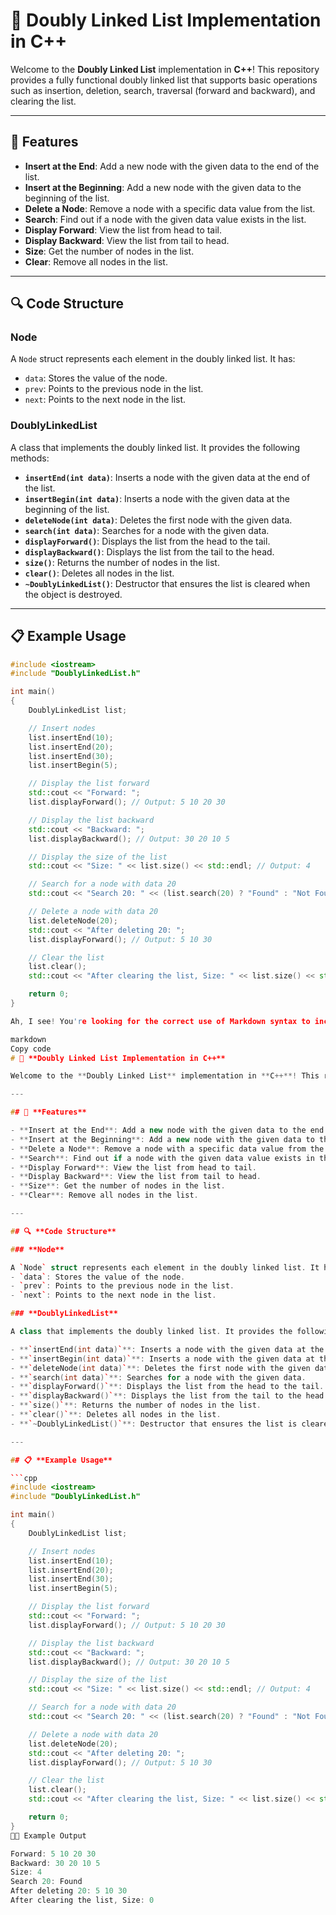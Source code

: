 # 🎉 **Doubly Linked List Implementation in C++**

Welcome to the **Doubly Linked List** implementation in **C++**! This repository provides a fully functional doubly linked list that supports basic operations such as insertion, deletion, search, traversal (forward and backward), and clearing the list.

---

## 🌟 **Features**

- **Insert at the End**: Add a new node with the given data to the end of the list.
- **Insert at the Beginning**: Add a new node with the given data to the beginning of the list.
- **Delete a Node**: Remove a node with a specific data value from the list.
- **Search**: Find out if a node with the given data value exists in the list.
- **Display Forward**: View the list from head to tail.
- **Display Backward**: View the list from tail to head.
- **Size**: Get the number of nodes in the list.
- **Clear**: Remove all nodes in the list.

---

## 🔍 **Code Structure**

### **Node**

A `Node` struct represents each element in the doubly linked list. It has:
- `data`: Stores the value of the node.
- `prev`: Points to the previous node in the list.
- `next`: Points to the next node in the list.

### **DoublyLinkedList**

A class that implements the doubly linked list. It provides the following methods:

- **`insertEnd(int data)`**: Inserts a node with the given data at the end of the list.
- **`insertBegin(int data)`**: Inserts a node with the given data at the beginning of the list.
- **`deleteNode(int data)`**: Deletes the first node with the given data.
- **`search(int data)`**: Searches for a node with the given data.
- **`displayForward()`**: Displays the list from the head to the tail.
- **`displayBackward()`**: Displays the list from the tail to the head.
- **`size()`**: Returns the number of nodes in the list.
- **`clear()`**: Deletes all nodes in the list.
- **`~DoublyLinkedList()`**: Destructor that ensures the list is cleared when the object is destroyed.

---

## 📋 **Example Usage**

```cpp
#include <iostream>
#include "DoublyLinkedList.h"

int main()
{
    DoublyLinkedList list;

    // Insert nodes
    list.insertEnd(10);
    list.insertEnd(20);
    list.insertEnd(30);
    list.insertBegin(5);

    // Display the list forward
    std::cout << "Forward: ";
    list.displayForward(); // Output: 5 10 20 30

    // Display the list backward
    std::cout << "Backward: ";
    list.displayBackward(); // Output: 30 20 10 5

    // Display the size of the list
    std::cout << "Size: " << list.size() << std::endl; // Output: 4

    // Search for a node with data 20
    std::cout << "Search 20: " << (list.search(20) ? "Found" : "Not Found") << std::endl; // Output: Found

    // Delete a node with data 20
    list.deleteNode(20);
    std::cout << "After deleting 20: ";
    list.displayForward(); // Output: 5 10 30

    // Clear the list
    list.clear();
    std::cout << "After clearing the list, Size: " << list.size() << std::endl; // Output: 0

    return 0;
}

Ah, I see! You're looking for the correct use of Markdown syntax to increase the size of titles using ###, ##, etc. Here's the properly decorated README file with appropriately styled headings using the Markdown syntax for larger and smaller headings.

markdown
Copy code
# 🎉 **Doubly Linked List Implementation in C++**

Welcome to the **Doubly Linked List** implementation in **C++**! This repository provides a fully functional doubly linked list that supports basic operations such as insertion, deletion, search, traversal (forward and backward), and clearing the list.

---

## 🌟 **Features**

- **Insert at the End**: Add a new node with the given data to the end of the list.
- **Insert at the Beginning**: Add a new node with the given data to the beginning of the list.
- **Delete a Node**: Remove a node with a specific data value from the list.
- **Search**: Find out if a node with the given data value exists in the list.
- **Display Forward**: View the list from head to tail.
- **Display Backward**: View the list from tail to head.
- **Size**: Get the number of nodes in the list.
- **Clear**: Remove all nodes in the list.

---

## 🔍 **Code Structure**

### **Node**

A `Node` struct represents each element in the doubly linked list. It has:
- `data`: Stores the value of the node.
- `prev`: Points to the previous node in the list.
- `next`: Points to the next node in the list.

### **DoublyLinkedList**

A class that implements the doubly linked list. It provides the following methods:

- **`insertEnd(int data)`**: Inserts a node with the given data at the end of the list.
- **`insertBegin(int data)`**: Inserts a node with the given data at the beginning of the list.
- **`deleteNode(int data)`**: Deletes the first node with the given data.
- **`search(int data)`**: Searches for a node with the given data.
- **`displayForward()`**: Displays the list from the head to the tail.
- **`displayBackward()`**: Displays the list from the tail to the head.
- **`size()`**: Returns the number of nodes in the list.
- **`clear()`**: Deletes all nodes in the list.
- **`~DoublyLinkedList()`**: Destructor that ensures the list is cleared when the object is destroyed.

---

## 📋 **Example Usage**

```cpp
#include <iostream>
#include "DoublyLinkedList.h"

int main()
{
    DoublyLinkedList list;

    // Insert nodes
    list.insertEnd(10);
    list.insertEnd(20);
    list.insertEnd(30);
    list.insertBegin(5);

    // Display the list forward
    std::cout << "Forward: ";
    list.displayForward(); // Output: 5 10 20 30

    // Display the list backward
    std::cout << "Backward: ";
    list.displayBackward(); // Output: 30 20 10 5

    // Display the size of the list
    std::cout << "Size: " << list.size() << std::endl; // Output: 4

    // Search for a node with data 20
    std::cout << "Search 20: " << (list.search(20) ? "Found" : "Not Found") << std::endl; // Output: Found

    // Delete a node with data 20
    list.deleteNode(20);
    std::cout << "After deleting 20: ";
    list.displayForward(); // Output: 5 10 30

    // Clear the list
    list.clear();
    std::cout << "After clearing the list, Size: " << list.size() << std::endl; // Output: 0

    return 0;
}
🧑‍💻 Example Output

Forward: 5 10 20 30 
Backward: 30 20 10 5 
Size: 4
Search 20: Found
After deleting 20: 5 10 30 
After clearing the list, Size: 0
